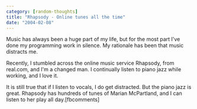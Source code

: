 ```yaml
---
category: [random-thoughts]
title: "Rhapsody - Online tunes all the time"
date: "2004-02-08"
---
```


Music has always been a huge part of my life, but for the most part I've done my programming work in silence. My rationale has been that music distracts me.  
  
Recently, I stumbled across the online music service Rhapsody, from real.com, and I'm a changed man. I continually listen to piano jazz while working, and I love it.  
  
It is still true that if I listen to vocals, I do get distracted. But the piano jazz is great. Rhapsody has hundreds of tunes of Marian McPartland, and I can listen to her play all day.\[fbcomments\]
